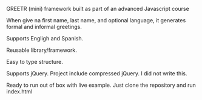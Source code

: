 GREETR (mini) framework built as part of an advanced Javascript course

When give na first name, last name, and optional language, it generates formal and informal greetings.

Supports Engligh and Spanish.

Reusable library/framework.

Easy to type structure.

Supports jQuery. Project include compressed jQuery. I did not write this.

Ready to run out of box with live example. Just clone the repository and run index.html
